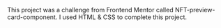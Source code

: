 This project was a challenge from Frontend Mentor called NFT-preview-card-component. I used HTML & CSS to complete this project.
